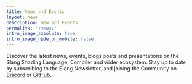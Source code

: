 ```yaml
---
title: News and Events
layout: news
description: New and Events
permalink: "/news/"
intro_image_absolute: true
intro_image_hide_on_mobile: false
---
```


Discover the latest news, events, blogs posts and presentations on the Slang Shading Language, Compiler and wider ecosystem. Stay up to date by subscribing to the Slang Newsletter, and joining the Community on [Discord](https://khr.io/slangdiscord) or [GitHub](https://github.com/shader-slang/).
